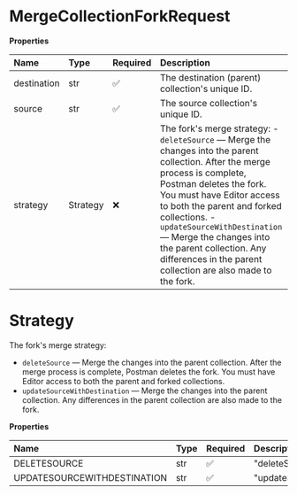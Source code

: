 # MergeCollectionForkRequest

**Properties**

| Name        | Type     | Required | Description                                                                                                                                                                                                                                                                                                                                                                           |
| :---------- | :------- | :------- | :------------------------------------------------------------------------------------------------------------------------------------------------------------------------------------------------------------------------------------------------------------------------------------------------------------------------------------------------------------------------------------ |
| destination | str      | ✅       | The destination (parent) collection's unique ID.                                                                                                                                                                                                                                                                                                                                      |
| source      | str      | ✅       | The source collection's unique ID.                                                                                                                                                                                                                                                                                                                                                    |
| strategy    | Strategy | ❌       | The fork's merge strategy: - `deleteSource` — Merge the changes into the parent collection. After the merge process is complete, Postman deletes the fork. You must have Editor access to both the parent and forked collections. - `updateSourceWithDestination` — Merge the changes into the parent collection. Any differences in the parent collection are also made to the fork. |

# Strategy

The fork's merge strategy:

- `deleteSource` — Merge the changes into the parent collection. After the merge process is complete, Postman deletes the fork. You must have Editor access to both the parent and forked collections.
- `updateSourceWithDestination` — Merge the changes into the parent collection. Any differences in the parent collection are also made to the fork.

**Properties**

| Name                        | Type | Required | Description                   |
| :-------------------------- | :--- | :------- | :---------------------------- |
| DELETESOURCE                | str  | ✅       | "deleteSource"                |
| UPDATESOURCEWITHDESTINATION | str  | ✅       | "updateSourceWithDestination" |

<!-- This file was generated by liblab | https://liblab.com/ -->
